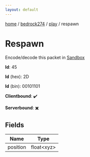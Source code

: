 ```yaml
---
layout: default
---
```


[home](/)  /  [bedrock274](/protocol/bedrock274)  /  [play](/protocol/bedrock274/play)  /  respawn

# Respawn

Encode/decode this packet in [Sandbox](../../../sandbox/bedrock274#Play.Respawn)

**Id**: 45

**Id** (hex): 2D

**Id** (bin): 00101101

**Clientbound**: ✔️

**Serverbound**: ✖️

## Fields

Name | Type
---|---
position | float&lt;xyz&gt;
